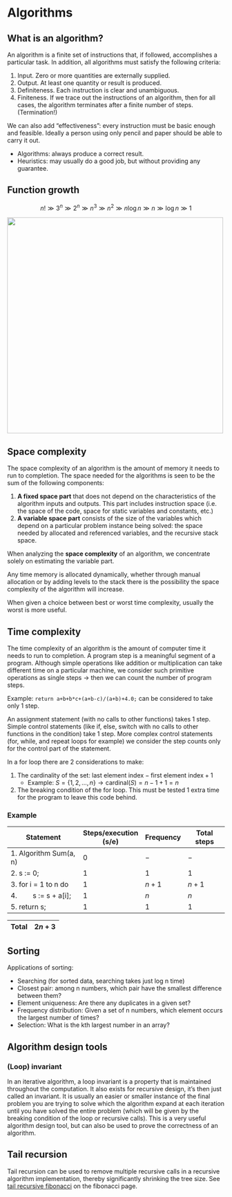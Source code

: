 # Algorithms

## What is an algorithm?

An algorithm is a finite set of instructions that, if followed, accomplishes a particular task. In addition, all algorithms must satisfy the following criteria:
1. Input. Zero or more quantities are externally supplied.
2. Output. At least one quantity or result is produced.
3. Definiteness. Each instruction is clear and unambiguous.
4. Finiteness. If we trace out the instructions of an algorithm, then for all cases, the algorithm terminates after a finite number of steps.
 (Termination!)

We can also add “effectiveness”: every instruction must be basic enough and feasible. Ideally a person using only pencil and paper should be able to carry it out.

- Algorithms: always produce a correct result.
- Heuristics: may usually do a good job, but without providing any guarantee.

## Function growth

$$n! \gg 3^n \gg 2^n \gg n^3 \gg n^2 \gg n\log{n} \gg n \gg \log{n} \gg 1$$

<img src="/img/algorithms/big-o-functions.png" width="500px"/>


## Space complexity

The space complexity of an algorithm is the amount of memory it needs to run to completion.
The space needed for the algorithms is seen to be the sum of the following components:
1. **A fixed space part** that does not depend on the characteristics of the algorithm inputs and outputs. This part includes instruction space (i.e. the space of the code, space for static variables and constants, etc.)
2. **A variable space part** consists of the size of the variables which depend on a particular problem instance being solved: the space needed by allocated and referenced variables, and the recursive stack space.

When analyzing the **space complexity** of an algorithm, we concentrate solely on estimating the variable part.

Any time memory is allocated dynamically, whether through manual allocation or by adding levels to the stack there is the possibility the space complexity of the algorithm will increase.

When given a choice between best or worst time complexity, usually the worst is more useful.

## Time complexity

The time complexity of an algorithm is the amount of computer time it needs to run to completion.
A program step is a meaningful segment of a program.
Although simple operations like addition or multiplication can take different time on a particular machine, we consider such primitive operations as single steps $\rightarrow$ then we can count the number of program steps.

Example: `return a+b+b*c+(a+b-c)/(a+b)+4.0;` can be considered to take only 1 step.

An assignment statement (with no calls to other functions) takes 1 step.
Simple control statements (like if, else, switch with no calls to other functions in the condition) take 1 step.
More complex control statements (for, while, and repeat loops for example) we consider the step counts only for the control part of the statement.

In a for loop there are 2 considerations to make: 
1. The cardinality of the set: $\text{last element index} - \text{first element index} + 1$
    - Example: $S= \{1, 2, \ldots, n\} \rightarrow \text{cardinal}(S) = n-1 +1=n$
2. The breaking condition of the for loop. This must be tested 1 extra time for the program to leave this code behind.

### Example

| Statement              | Steps/execution<br/>(s/e) | Frequency | Total steps |
| ---------------------- | --------------------- | --------- | ----------- |
| 1. Algorithm Sum(a, n) | $0$                   | $-$       | $-$         |
| 2. s := 0;             | $1$                   | $1$       | $1$         |
| 3. for i = 1 to n do  | $1$                   | $n + 1$   | $n + 1$     |
| 4.   s := s + a\[i\];  | $1$                   | $n$       | $n$         |
| 5. return s;           | $1$                   | $1$       | $1$         |

| Total | $2n + 3$ |
| ----- | -------- |

## Sorting

Applications of sorting:
- Searching (for sorted data, searching takes just log n time)
- Closest pair: among n numbers, which pair have the smallest difference between them?
- Element uniqueness: Are there any duplicates in a given set?
- Frequency distribution: Given a set of n numbers, which element occurs the largest number of times?
- Selection: What is the kth largest number in an array?


## Algorithm design tools

### (Loop) invariant

In an iterative algorithm, a loop invariant is a property that is maintained throughout the computation. It also exists for recursive design, it’s then just called an invariant. It is usually an easier or smaller instance of the final problem you are trying to solve which the algorithm expand at each iteration until you have solved the entire problem (which will be given by the breaking condition of the loop or recursive calls). This is a very useful algorithm design tool, but can also be used to prove the correctness of an algorithm.


## Tail recursion

Tail recursion can be used to remove multiple recursive calls in a recursive algorithm implementation, thereby significantly shrinking the tree size. See [tail recursive fibonacci](./fibonacci-sequence) on the fibonacci page.
